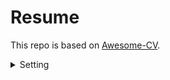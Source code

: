 # Resume

This repo is based on [Awesome-CV](https://github.com/posquit0/Awesome-CV).

<details>
<summary>Setting</summary>

## Setting
1. Install VScode
2. Install latex-workshop
    ```bash
    code --install-extension James-Yu.latex-workshop
    ```
3. Add the following configuration in `settings.json` (`File > Preferences > Settings` or `Ctrl + ,`)
    ```json
    {
        ...

        "latex-workshop.latex.recipe.default": "latexmk (xelatex)",

        ...
    }
    ```

</details>

